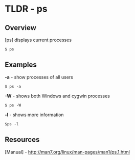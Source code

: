 TLDR - ps
==========

Overview
--------

[ps] displays current processes

	$ ps

Examples
--------

**-a** - show processes of all users

	$ ps -a

**-W** - shows both Windows and cygwin processes

	$ ps -W

**-l** - shows more information

	$ps -l 

Resources
---------

[Manual] - http://man7.org/linux/man-pages/man1/ps.1.html